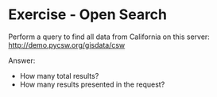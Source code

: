 # Exercise - Open Search

Perform a query to find all data from California on this server:
<http://demo.pycsw.org/gisdata/csw>

Answer:

-   How many total results?
-   How many results presented in the request?
